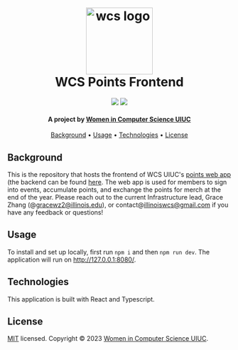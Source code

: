 <h1 align="center">
  <a href="http://wcs.illinois.edu/"><img src="http://wcs.illinois.edu/assets/img/wcs/logo.png" alt="wcs logo" width="150"></a>
  <br/>
  WCS Points Frontend
  </br>
</h1>

<p align="center">
    <img src="https://img.shields.io/github/checks-status/hack4impact-uiuc/mern-template/main?style=flat-square">
    <img src="https://img.shields.io/badge/license-MIT-blue?style=flat-square">
</p>

<h4 align="center">A project by <a href="http://wcs.illinois.edu/" target="_blank">Women in Computer Science UIUC</a> </h4>

<p align="center">
  <a href="#background">Background</a> •
  <a href="#usage">Usage</a> •
  <a href="#technologies">Technologies</a> •
  <a href="#license">License</a>
</p>

## Background

This is the repository that hosts the frontend of WCS UIUC's [points web app](https://points.illinoiswcs.org/) (the backend can be found [here](https://github.com/IllinoisWCS/points-api). The web app is used for members to sign into events, accumulate points, and exchange the points for merch at the end of the year. Please reach out to the current Infrastructure lead, Grace Zhang (@gracewz2@illinois.edu), or contact@illinoiswcs@gmail.com if you have any feedback or questions!

## Usage

To install and set up locally, first run `npm i` and then `npm run dev`. The application will run on http://127.0.0.1:8080/.

## Technologies

This application is built with React and Typescript.

## License

[MIT](https://opensource.org/license/mit/) licensed. Copyright © 2023 [Women in Computer Science UIUC](https://github.com/IllinoisWCS).
